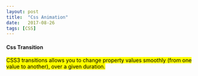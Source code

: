 ```yaml
---
layout: post
title:  "Css Animation"
date:   2017-08-26
tags: [CSS]
---
```


#### Css Transition

<mark>CSS3 transitions allows you to change property values smoothly (from one value to another), over a given duration.</mark>
